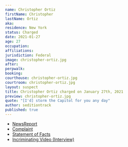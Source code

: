 ```yaml
---
name: Christopher Ortiz
firstName: Christopher
lastName: Ortiz
aka:
residence: New York
status: Charged
date: 2021-01-27
age: 27
occupation:
affiliations:
jurisdiction: Federal
image: christopher-ortiz.jpg
after:
perpwalk:
booking:
courthouse: christopher-ortiz.jpg
courtroom: christopher-ortiz.jpg
layout: suspect
title: Christopher Ortiz charged on January 27th, 2021
preview: christopher-ortiz.jpg
quote: "[I'd] storm the Capitol for you any day"
author: seditiontrack
published: true
---
```


- [NewsReport](https://nypost.com/2021/01/27/instagram-dm-leads-to-capitol-rioters-arrest/)
- [Complaint](https://www.justice.gov/opa/page/file/1361296/download)
- [Statement of Facts](https://www.justice.gov/opa/page/file/1361296/download)
- [Incriminating Video (Interview)](https://www.dailymail.co.uk/news/article-9195481/Long-Island-man-Christopher-Ortiz-charged-participating-Capitol-riot-went-understand-people.html)